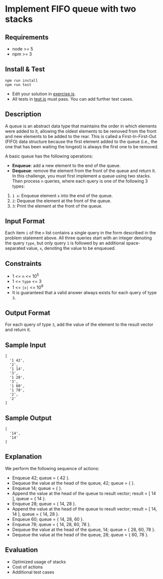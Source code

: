 # Implement FIFO queue with two stacks

## Requirements

- node \>= 5
- npm \>= 3

## Install & Test

```
npm run install
npm run test
```

- Edit your solution in [exercise.js](./exercise.js).
- All tests in [test.js](./test.js) must pass. You can add further test cases.

## Description

A queue is an abstract data type that maintains the order in which elements were added to it, 
allowing the oldest elements to be removed from the front and new elements to be added to the rear. 
This is called a First-In-First-Out (FIFO) data structure because the first element added to the 
queue (i.e., the one that has been waiting the longest) is always the first one to be removed.

A basic queue has the following operations:

- **Enqueue**: add a new element to the end of the queue.
- **Dequeue**: remove the element from the front of the queue and return it.
In this challenge, you must first implement a queue using two stacks. Then process `n` queries, 
where each query is one of the following 3 types:

1. `1 x`: Enqueue element `x` into the end of the queue.
2. `2`: Dequeue the element at the front of the queue.
3. `3`: Print the element at the front of the queue.

## Input Format

Each item `i` of the `n` list contains a single query in the form described in the problem statement above. 
All three queries start with an integer denoting the query `type`, but only query `1` is followed by an additional 
space-separated value, `x`, denoting the value to be enqueued.

## Constraints

- 1 \<= `n` \<= 10<sup>5</sup> 
- 1 \<= `type` \<= 3 
- 1 \<= `|x|` \<= 10<sup>9</sup> 
- It is guaranteed that a valid answer always exists for each query of type `3`.

## Output Format

For each query of type `3`, add the value of the element to the result vector and return it.

## Sample Input

```
[
  '1 42',
  '2',
  '1 14',
  '3',
  '1 28',
  '3',
  '1 60',
  '1 78',
  '2',
  '2'
]
```

## Sample Output

```
[
  '14',
  '14'
]
```

## Explanation

We perform the following sequence of actions:

- Enqueue 42; queue = { 42 }.
- Dequeue the value at the head of the queue, 42; queue = { }.
- Enqueue 14; queue = { }.
- Append the value at the head of the queue to result vector; result = \[ 14 \], queue = { 14 }.
- Enqueue 28; queue = { 14, 28 }.
- Append the value at the head of the queue to result vector; result = \[ 14, 14 \], queue = { 14, 28 }.
- Enqueue 60; queue = { 14, 28, 60 }.
- Enqueue 78; queue = { 14, 28, 60, 78 }.
- Dequeue the value at the head of the queue, 14; queue = { 28, 60, 78 }.
- Dequeue the value at the head of the queue, 28; queue = { 60, 78 }.

## Evaluation

- Optimized usage of stacks
- Cost of actions
- Additional test cases
